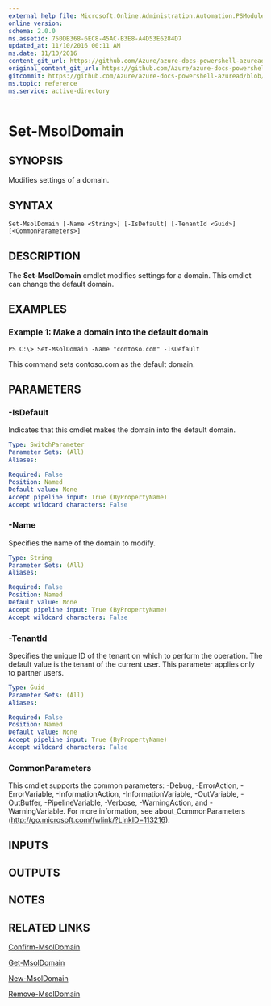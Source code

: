 ```yaml
---
external help file: Microsoft.Online.Administration.Automation.PSModule.dll-Help.xml
online version:
schema: 2.0.0
ms.assetid: 750DB368-6EC8-45AC-B3E8-A4D53E6284D7
updated_at: 11/10/2016 00:11 AM
ms.date: 11/10/2016
content_git_url: https://github.com/Azure/azure-docs-powershell-azuread/blob/RobdeJong-patch-11/Azure%20AD%20Cmdlets/MSOnline/v1/Set-MsolDomain.md
original_content_git_url: https://github.com/Azure/azure-docs-powershell-azuread/blob/RobdeJong-patch-11/Azure%20AD%20Cmdlets/MSOnline/v1/Set-MsolDomain.md
gitcommit: https://github.com/Azure/azure-docs-powershell-azuread/blob/f72983e84de2f467e1a00ba8a6d58936035a33db
ms.topic: reference
ms.service: active-directory
---
```


# Set-MsolDomain

## SYNOPSIS
Modifies settings of a domain.

## SYNTAX

```
Set-MsolDomain [-Name <String>] [-IsDefault] [-TenantId <Guid>] [<CommonParameters>]
```

## DESCRIPTION
The **Set-MsolDomain** cmdlet modifies settings for a domain.
This cmdlet can change the default domain.

## EXAMPLES

### Example 1: Make a domain into the default domain

```
PS C:\> Set-MsolDomain -Name "contoso.com" -IsDefault
```

This command sets contoso.com as the default domain.

## PARAMETERS

### -IsDefault
Indicates that this cmdlet makes the domain into the default domain.

```yaml
Type: SwitchParameter
Parameter Sets: (All)
Aliases:

Required: False
Position: Named
Default value: None
Accept pipeline input: True (ByPropertyName)
Accept wildcard characters: False
```

### -Name
Specifies the name of the domain to modify.

```yaml
Type: String
Parameter Sets: (All)
Aliases:

Required: False
Position: Named
Default value: None
Accept pipeline input: True (ByPropertyName)
Accept wildcard characters: False
```

### -TenantId
Specifies the unique ID of the tenant on which to perform the operation.
The default value is the tenant of the current user.
This parameter applies only to partner users.


```yaml
Type: Guid
Parameter Sets: (All)
Aliases:

Required: False
Position: Named
Default value: None
Accept pipeline input: True (ByPropertyName)
Accept wildcard characters: False
```

### CommonParameters
This cmdlet supports the common parameters: -Debug, -ErrorAction, -ErrorVariable, -InformationAction, -InformationVariable, -OutVariable, -OutBuffer, -PipelineVariable, -Verbose, -WarningAction, and -WarningVariable. For more information, see about_CommonParameters (http://go.microsoft.com/fwlink/?LinkID=113216).

## INPUTS

## OUTPUTS

## NOTES

## RELATED LINKS
[Confirm-MsolDomain](./Confirm-MsolDomain.md)

[Get-MsolDomain](./Get-MsolDomain.md)

[New-MsolDomain](./New-MsolDomain.md)

[Remove-MsolDomain](./Remove-MsolDomain.md)
